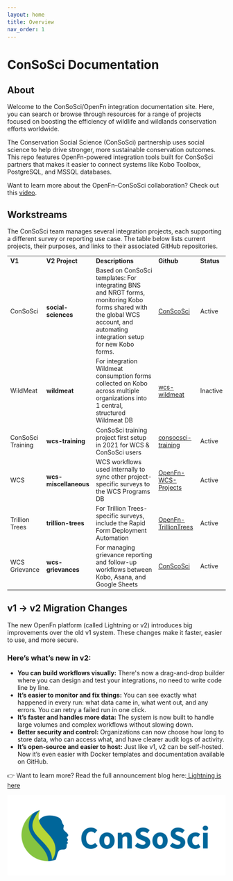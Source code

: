```yaml
---
layout: home
title: Overview
nav_order: 1
---
```


# ConSoSci Documentation

## About
Welcome to the ConSoSci/OpenFn integration documentation site. Here, you can search or browse through resources for a range of projects focused on boosting the efficiency of wildlife and wildlands conservation efforts worldwide.

The Conservation Social Science (ConSoSci) partnership uses social science to help drive stronger, more sustainable conservation outcomes. This repo features OpenFn-powered integration tools built for ConSoSci partners that makes it easier to connect systems like Kobo Toolbox, PostgreSQL, and MSSQL databases.

Want to learn more about the OpenFn–ConSoSci collaboration? Check out this [video](https://drive.google.com/drive/folders/1Ic6xvHN9k5u0hClfAT-wMecRAvlZ3NlH).

## Workstreams

The ConSoSci team manages several integration projects, each supporting a different survey or reporting use case. The table below lists current projects, their purposes, and links to their associated GitHub repositories.


<table>
  <tr>
   <td><strong>V1</strong>
   </td>
   <td><strong>V2 Project</strong>
   </td>
   <td><strong>Descriptions</strong>
   </td>
   <td><strong>Github</strong>
   </td>
   <td><strong>Status</strong>
   </td>
  </tr>
  <tr>
   <td>ConSoSci
   </td>
   <td><strong>social-sciences</strong>
   </td>
   <td>Based on ConSoSci templates: For integrating BNS and NRGT forms, monitoring Kobo forms shared with the global WCS account, and automating integration setup for new Kobo forms.
   </td>
   <td><a href="https://github.com/OpenFn/ConSoSci">ConScoSci</a>
   </td>
   <td>Active
   </td>
  </tr>
  <tr>
   <td>WildMeat
   </td>
   <td><strong>wildmeat</strong>
   </td>
   <td>For integration Wildmeat consumption forms collected on Kobo across multiple organizations into 1 central, structured Wildmeat DB
   </td>
   <td><a href="https://github.com/OpenFn/wcs-wildmeat">wcs-wildmeat</a>
   </td>
   <td>Inactive
   </td>
  </tr>
  <tr>
   <td>ConSoSci Training
   </td>
   <td><strong>wcs-training</strong>
   </td>
   <td>ConSoSci training project first setup in 2021 for WCS & ConSoSci users
   </td>
   <td><a href="https://github.com/OpenFn/consocsci-training">consocsci-training</a>
   </td>
   <td>Active
   </td>
  </tr>
  <tr>
   <td>WCS
   </td>
   <td><strong>wcs-miscellaneous</strong>
   </td>
   <td>WCS workflows used internally to sync other project-specific surveys to the WCS Programs DB
   </td>
   <td><a href="https://github.com/WCS-ConsTech/OpenFn-WCS-Projects">OpenFn-WCS-Projects</a>
   </td>
   <td>Active
   </td>
  </tr>
  <tr>
   <td>Trillion Trees
   </td>
   <td><strong>trillion-trees</strong>
   </td>
   <td>For Trillion Trees-specific surveys, include the Rapid Form Deployment Automation 
   </td>
   <td><a href="https://github.com/WCS-ConsTech/OpenFn-TrillionTrees">OpenFn-TrillionTrees</a>
   </td>
   <td>Active
   </td>
  </tr>
  <tr>
   <td>WCS Grievance
   </td>
   <td><strong>wcs-grievances</strong>
   </td>
   <td>For managing grievance reporting and follow-up workflows between Kobo, Asana, and Google Sheets
   </td>
   <td><a href="https://github.com/OpenFn/ConSoSci">ConScoSci</a>
   </td>
   <td>Active
   </td>
  </tr>
</table>

## v1 → v2 Migration Changes

The new OpenFn platform (called Lightning or v2) introduces big improvements over the old v1 system. These changes make it faster, easier to use, and more secure.

### Here’s what’s new in v2:
- **You can build workflows visually:** There's now a drag-and-drop builder where you can design and test your integrations, no need to write code line by line.
- **It’s easier to monitor and fix things:** You can see exactly what happened in every run: what data came in, what went out, and any errors. You can retry a failed run in one click.
- **It’s faster and handles more data:** The system is now built to handle large volumes and complex workflows without slowing down.
- **Better security and control:** Organizations can now choose how long to store data, who can access what, and have clearer audit logs of activity.
- **It’s open-source and easier to host:** Just like v1, v2 can be self-hosted. Now it’s even easier with Docker templates and documentation available on GitHub.

👉 Want to learn more? Read the full announcement blog here:[ Lightning is here](https://www.openfn.org/blog/lightning-is-here)

[![consosci-Logo](images/ConSoSci_Logo-Horiz.png)](https://www.wcs.org)